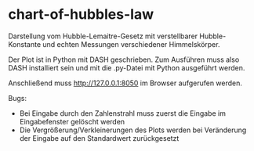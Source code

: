 # chart-of-hubbles-law

Darstellung vom Hubble-Lemaitre-Gesetz mit verstellbarer Hubble-Konstante und echten Messungen verschiedener Himmelskörper.

Der Plot ist in Python mit DASH geschrieben. Zum Ausführen muss also DASH installiert sein und mit die .py-Datei mit Python ausgeführt werden.

Anschließend muss http://127.0.0.1:8050 im Browser aufgerufen werden.

Bugs: 
- Bei Eingabe durch den Zahlenstrahl muss zuerst die Eingabe im Eingabefenster gelöscht werden 
- Die Vergrößerung/Verkleinerungen des Plots werden bei Veränderung der Eingabe auf den Standardwert zurückgesetzt
